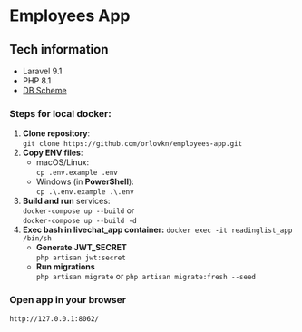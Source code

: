 # Employees App

## Tech information
- Laravel 9.1
- PHP 8.1
- [DB Scheme](https://drawsql.app/orlovkn/diagrams/employees-app)

### Steps for local docker:
1. **Clone repository**:  
   ```git clone https://github.com/orlovkn/employees-app.git```
2. **Copy ENV files**:
    - macOS/Linux:  
      `cp .env.example .env`
    - Windows (in **PowerShell**):  
      `cp .\.env.example .\.env`
3. **Build and run** services:  
   ```docker-compose up --build``` or  
   ```docker-compose up --build -d```
4. **Exec bash in livechat_app container:** `docker exec -it readinglist_app /bin/sh`
    * **Generate JWT_SECRET**  
      ```php artisan jwt:secret```
    * **Run migrations**  
      ```php artisan migrate``` or
      ```php artisan migrate:fresh --seed```
### Open app in your browser
```http://127.0.0.1:8062/```

